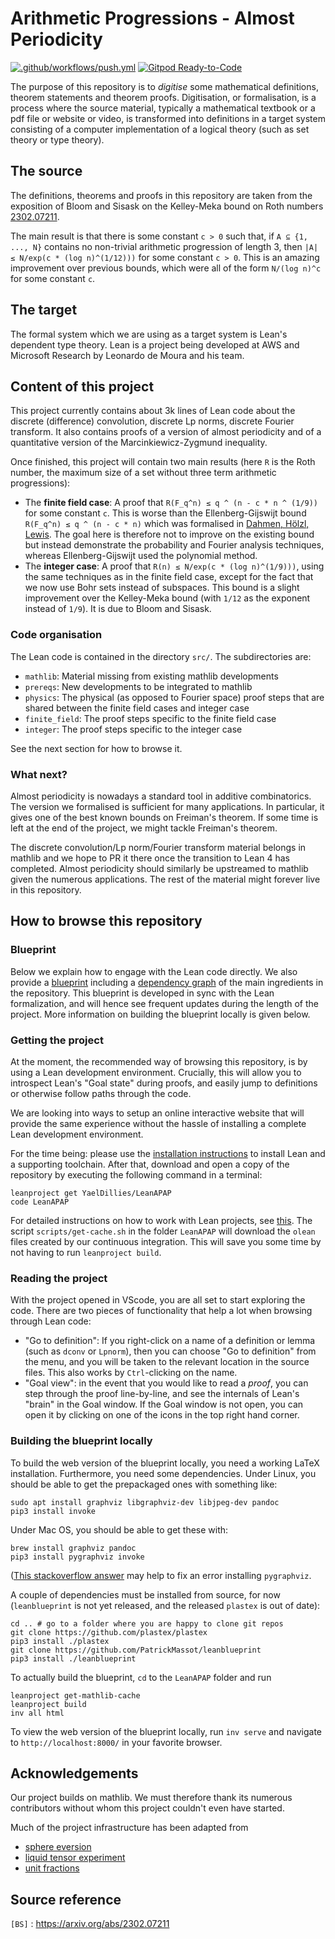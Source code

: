 # Arithmetic Progressions - Almost Periodicity

[![.github/workflows/push.yml](https://github.com/YaelDillies/LeanAPAP/actions/workflows/push.yml/badge.svg)](https://github.com/YaelDillies/LeanAPAP/actions/workflows/push.yml)
[![Gitpod Ready-to-Code](https://img.shields.io/badge/Gitpod-ready--to--code-blue?logo=gitpod)](https://gitpod.io/#https://github.com/YaelDillies/LeanAPAP)

The purpose of this repository is to *digitise* some mathematical definitions, theorem statements
and theorem proofs. Digitisation, or formalisation, is a process where the source material,
typically a mathematical textbook or a pdf file or website or video, is transformed into definitions
in a target system consisting of a computer implementation of a logical theory (such as set theory
or type theory).

## The source

The definitions, theorems and proofs in this repository are taken from the exposition of Bloom and
Sisask on the Kelley-Meka bound on Roth numbers [2302.07211](https://arxiv.org/abs/2302.07211).

The main result is that there is some constant `c > 0` such that, if `A ⊆ {1, ..., N}` contains no
non-trivial arithmetic progression of length 3, then `|A| ≤ N/exp(c * (log n)^(1/12)))` for some
constant `c > 0`. This is an amazing improvement over previous bounds, which were all of the form
`N/(log n)^c` for some constant `c`.

## The target

The formal system which we are using as a target system is Lean's dependent type theory. Lean is a
project being developed at AWS and Microsoft Research by Leonardo de Moura and his team.

## Content of this project

This project currently contains about 3k lines of Lean code about the discrete (difference)
convolution, discrete Lp norms, discrete Fourier transform. It also contains proofs of a version of
almost periodicity and of a quantitative version of the Marcinkiewicz-Zygmund inequality.

Once finished, this project will contain two main results (here `R` is the Roth number, the maximum
size of a set without three term arithmetic progressions):
* The **finite field case**: A proof that `R(F_q^n) ≤ q ^ (n - c * n ^ (1/9))` for some constant
  `c`. This is worse than the Ellenberg-Gijswijt bound `R(F_q^n) ≤ q ^ (n - c * n)` which was
  formalised in [Dahmen, Hölzl, Lewis](https://drops.dagstuhl.de/opus/volltexte/2019/11070/). The
  goal here is therefore not to improve on the existing bound but instead demonstrate the
  probability and Fourier analysis techniques, whereas Ellenberg-Gijswijt used the polynomial
  method.
* The **integer case**: A proof that `R(n) ≤ N/exp(c * (log n)^(1/9)))`, using the same techniques
  as in the finite field case, except for the fact that we now use Bohr sets instead of subspaces.
  This bound is a slight improvement over the Kelley-Meka bound (with `1/12` as the exponent instead
  of `1/9`). It is due to Bloom and Sisask.

### Code organisation

The Lean code is contained in the directory `src/`. The subdirectories are:
* `mathlib`: Material missing from existing mathlib developments
* `prereqs`: New developments to be integrated to mathlib
* `physics`: The physical (as opposed to Fourier space) proof steps that are shared
  between the finite field cases and integer case
* `finite_field`: The proof steps specific to the finite field case
* `integer`: The proof steps specific to the integer case

See the next section for how to browse it.

### What next?

Almost periodicity is nowadays a standard tool in additive combinatorics. The version we formalised
is sufficient for many applications. In particular, it gives one of the best known bounds on
Freiman's theorem. If some time is left at the end of the project, we might tackle Freiman's
theorem.

The discrete convolution/Lp norm/Fourier transform material belongs in mathlib and we hope to PR it
there once the transition to Lean 4 has completed. Almost periodicity should similarly be upstreamed
to mathlib given the numerous applications. The rest of the material might forever live in this
repository.

## How to browse this repository

### Blueprint

Below we explain how to engage with the Lean code directly.
We also provide a [blueprint](https://YaelDillies.github.io/LeanAPAP/)
including a [dependency graph](https://YaelDillies.github.io/LeanAPAP/blueprint/dep_graph_document.html)
of the main ingredients in the repository.
This blueprint is developed in sync with the Lean formalization,
and will hence see frequent updates during the length of the project.
More information on building the blueprint locally is given below.

### Getting the project

At the moment, the recommended way of browsing this repository,
is by using a Lean development environment.
Crucially, this will allow you to introspect Lean's "Goal state" during proofs,
and easily jump to definitions or otherwise follow paths through the code.

We are looking into ways to setup an online interactive website
that will provide the same experience without the hassle of installing a complete
Lean development environment.

For the time being: please use the
[installation instructions](https://leanprover-community.github.io/get_started.html#regular-install)
to install Lean and a supporting toolchain.
After that, download and open a copy of the repository
by executing the following command in a terminal:
```
leanproject get YaelDillies/LeanAPAP
code LeanAPAP
```
For detailed instructions on how to work with Lean projects,
see [this](https://leanprover-community.github.io/install/project.html). The script
`scripts/get-cache.sh` in the folder `LeanAPAP` will download the `olean` files created by our
continuous integration. This will save you some time by not having to run `leanproject build`.

### Reading the project

With the project opened in VScode,
you are all set to start exploring the code.
There are two pieces of functionality that help a lot when browsing through Lean code:

* "Go to definition": If you right-click on a name of a definition or lemma (such as `dconv` or
  `Lpnorm`), then you can choose "Go to definition" from the menu, and you will be taken to the
  relevant location in the source files. This also works by `Ctrl`-clicking on the name.
* "Goal view": in the event that you would like to read a *proof*, you can step through the proof
  line-by-line, and see the internals of Lean's "brain" in the Goal window. If the Goal window is
  not open, you can open it by clicking on one of the icons in the top right hand corner.

### Building the blueprint locally

To build the web version of the blueprint locally, you need a working LaTeX installation.
Furthermore, you need some dependencies.  Under Linux, you should be able to get the prepackaged
ones with something like:
```
sudo apt install graphviz libgraphviz-dev libjpeg-dev pandoc
pip3 install invoke
```

Under Mac OS, you should be able to get these with:
```
brew install graphviz pandoc
pip3 install pygraphviz invoke
```
([This stackoverflow answer](https://stackoverflow.com/a/70439868/) may help to fix an error
installing `pygraphviz`.

A couple of dependencies must be installed from source, for now (`leanblueprint` is not yet
released, and the released `plastex` is out of date):
```
cd .. # go to a folder where you are happy to clone git repos
git clone https://github.com/plastex/plastex
pip3 install ./plastex
git clone https://github.com/PatrickMassot/leanblueprint
pip3 install ./leanblueprint
```

To actually build the blueprint, `cd` to the `LeanAPAP` folder and run
```
leanproject get-mathlib-cache
leanproject build
inv all html
```

To view the web version of the blueprint locally, run `inv serve` and navigate to
`http://localhost:8000/` in your favorite browser.


## Acknowledgements

Our project builds on mathlib. We must therefore thank its numerous contributors without whom this
project couldn't even have started.

Much of the project infrastructure has been adapted from
* [sphere eversion](https://leanprover-community.github.io/sphere-eversion/)
* [liquid tensor experiment](https://github.com/leanprover-community/liquid/)
* [unit fractions](https://github.com/b-mehta/unit-fractions/)

## Source reference

`[BS]` : https://arxiv.org/abs/2302.07211

[BS]: https://arxiv.org/abs/2302.07211

